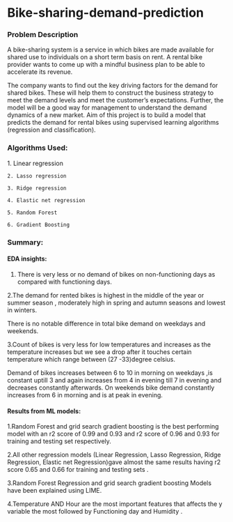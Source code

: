 # Bike-sharing-demand-prediction
<h3>Problem Description</h3>
A bike-sharing system is a service in which bikes are made available for shared use to individuals on a short term basis on rent. A rental bike provider wants to come up with a mindful business plan to be able to accelerate its revenue.

The company wants to find out the key driving factors for the demand for shared bikes. These will help them to construct the business strategy to meet the demand levels and meet the customer’s expectations. Further, the model will be a good way for management to understand the demand dynamics of a new market.
Aim of this project is to build a model that predicts the demand for rental bikes using supervised learning algorithms (regression and classification).

<h3>Algorithms Used:</h3>
    1. Linear regression
    
    2. Lasso regression
    
    3. Ridge regression
    
    4. Elastic net regression
    
    5. Random Forest
    
    6. Gradient Boosting
    

<h3>Summary:</h3>
    
<h4>EDA insights:</h4>

1. There is very less or no demand of bikes on non-functioning days as compared with functioning days.


2.The demand for rented bikes is highest in the middle of the year or summer season , moderately high in spring and autumn seasons and lowest in winters.

There is no notable difference in total bike demand on weekdays and weekends.


3.Count of bikes is very less for low temperatures and increases as the temperature increases but we see a drop after it touches certain temperature which range between (27 -33)degree celsius.

Demand of bikes increases between 6 to 10 in morning on weekdays ,is constant uptill 3 and again increases from 4 in evening till 7 in evening and decreases constantly afterwards. On weekends bike demand constantly increases from 6 in morning and is at peak in evening.

<h4>Results from ML models:</h4>

1.Random Forest and grid search gradient boosting is the best performing model with an r2 score of 0.99 and 0.93 and r2 score of 0.96 and 0.93 for training and testing set respectively.


2.All other regression models (Linear Regression, Lasso Regression, Ridge Regression, Elastic net Regression)gave almost the same results having r2 score 0.65 and 0.66 for training and testing sets .


3.Random Forest Regression and grid search gradient boosting Models have been explained using LIME.


4.Temperature AND Hour are the most important features that affects the y variable the most followed by Functioning day and Humidity .

